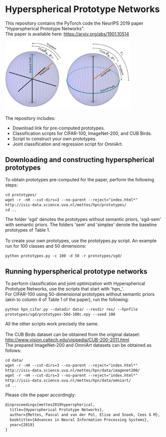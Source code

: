 # Hyperspherical Prototype Networks
This repository contains the PyTorch code the NeurIPS 2019 paper "Hyperspherical Prototype Networks".
<br>
The paper is available here: https://arxiv.org/abs/1901.10514
<br><br>
<img src="data/spheres-visualization.png" alt="Drawing" style="width: 400px;"/>
<br><br>
The repository includes:
* Download link for pre-computed prototypes.
* Classification scripts for CIFAR-100, ImageNet-200, and CUB Birds.
* Script to construct your own prototypes.
* Joint classification and regression script for OmniArt.

## Downloading and constructing hyperspherical prototypes

To obtain prototypes pre-computed for the paper, perform the following steps:
```
cd prototypes/
wget -r -nH --cut-dirs=3 --no-parent --reject="index.html*" http://isis-data.science.uva.nl/mettes/hpn/prototypes/
cd ..
```
The folder 'sgd' denotes the prototypes without semantic priors, 'sgd-sem' with semantic priors. The folders 'sem' and 'simplex' denote the baseline prototypes of Table 1.
<br><br>
To create your own prototypes, use the prototypes.py script. An example run for 100 classes and 50 dimensions:
```
python prototypes.py -c 100 -d 50 -r prototypes/sgd/
```

## Running hyperspherical prototype networks

To perform classification and joint optimization with Hyperspherical Prototype Networks, use the scripts that start with 'hpn_'.
<br>
For CIFAR-100 using 50-dimensional prototypes without semantic priors (akin to column 4 of Table 1 of the paper), run the following:
```
python hpn_cifar.py --datadir data/ --resdir res/ --hpnfile prototypes/sgd/prototypes-50d-100c.npy --seed 100
```
All the other scripts work precisely the same.
<br><br>
The CUB Birds dataset can be obtained from the original dataset: http://www.vision.caltech.edu/visipedia/CUB-200-2011.html
<br>
The prepared ImageNet-200 and OmniArt datasets can be obtained as follows:
```
cd data/
wget -r -nH --cut-dirs=3 --no-parent --reject="index.html*" http://isis-data.science.uva.nl/mettes/hpn/data/imagenet200/
wget -r -nH --cut-dirs=3 --no-parent --reject="index.html*" http://isis-data.science.uva.nl/mettes/hpn/data/omniart/
cd ..
```
Please cite the paper accordingly:
```
@inproceedings{mettes2019hyperspherical,
  title={Hyperspherical Prototype Networks},
  author={Mettes, Pascal and van der Pol, Elise and Snoek, Cees G M},
  booktitle={Advances in Neural Information Processing Systems},
  year={2019}
}
```
